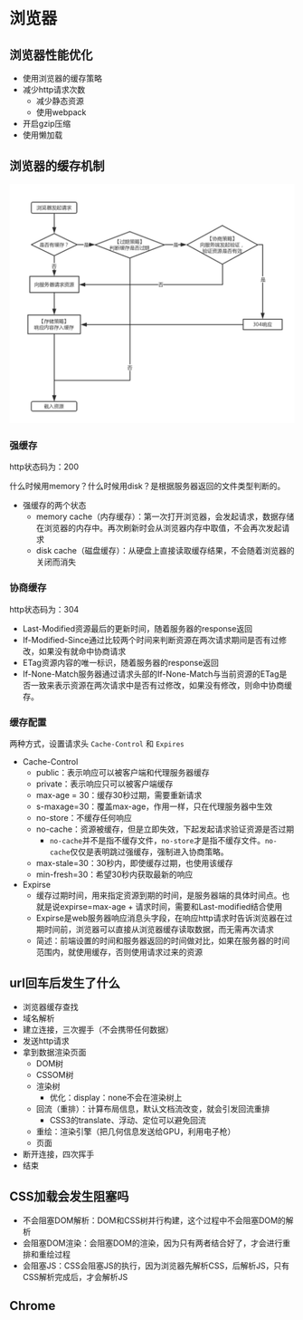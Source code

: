 # 浏览器

## 浏览器性能优化

- 使用浏览器的缓存策略
- 减少http请求次数
  - 减少静态资源
  - 使用webpack
- 开启gzip压缩
- 使用懒加载

## 浏览器的缓存机制

![](../00-images/cache-control.png)



### 强缓存

http状态码为：200

什么时候用memory？什么时候用disk？是根据服务器返回的文件类型判断的。

- 强缓存的两个状态
  - memory cache（内存缓存）：第一次打开浏览器，会发起请求，数据存储在浏览器的内存中。再次刷新时会从浏览器内存中取值，不会再次发起请求
  - disk cache（磁盘缓存）：从硬盘上直接读取缓存结果，不会随着浏览器的关闭而消失

### 协商缓存

http状态码为：304

- Last-Modified资源最后的更新时间，随着服务器的response返回
- If-Modified-Since通过比较两个时间来判断资源在两次请求期间是否有过修改，如果没有就命中协商请求
- ETag资源内容的唯一标识，随着服务器的response返回
- If-None-Match服务器通过请求头部的If-None-Match与当前资源的ETag是否一致来表示资源在两次请求中是否有过修改，如果没有修改，则命中协商缓存。

### 缓存配置

两种方式，设置请求头  `Cache-Control`  和  `Expires`

- Cache-Control
  - public：表示响应可以被客户端和代理服务器缓存
  - private：表示响应只可以被客户端缓存
  - max-age = 30：缓存30秒过期，需要重新请求
  - s-maxage=30：覆盖max-age，作用一样，只在代理服务器中生效
  - no-store：不缓存任何响应
  - no-cache：资源被缓存，但是立即失效，下起发起请求验证资源是否过期
    - `no-cache`并不是指不缓存文件，`no-store`才是指不缓存文件。`no-cache`仅仅是表明跳过强缓存，强制进入协商策略。
  - max-stale=30：30秒内，即使缓存过期，也使用该缓存
  - min-fresh=30：希望30秒内获取最新的响应
- Expirse
  - 缓存过期时间，用来指定资源到期的时间，是服务器端的具体时间点。也就是说expirse=max-age + 请求时间，需要和Last-modified结合使用
  - Expirse是web服务器响应消息头字段，在响应http请求时告诉浏览器在过期时间前，浏览器可以直接从浏览器缓存读取数据，而无需再次请求
  - 简述：前端设置的时间和服务器返回的时间做对比，如果在服务器的时间范围内，就使用缓存，否则使用请求过来的资源

## url回车后发生了什么

- 浏览器缓存查找
- 域名解析
- 建立连接，三次握手（不会携带任何数据）
- 发送http请求
- 拿到数据渲染页面
  - DOM树
  - CSSOM树
  - 渲染树
    - 优化：display：none不会在渲染树上
  - 回流（重排）：计算布局信息，默认文档流改变，就会引发回流重排
    - CSS3的translate、浮动、定位可以避免回流
  - 重绘：渲染引擎（把几何信息发送给GPU，利用电子枪）
  - 页面
- 断开连接，四次挥手
- 结束

## CSS加载会发生阻塞吗

- 不会阻塞DOM解析：DOM和CSS树并行构建，这个过程中不会阻塞DOM的解析
- 会阻塞DOM渲染：会阻塞DOM的渲染，因为只有两者结合好了，才会进行重排和重绘过程
- 会阻塞JS：CSS会阻塞JS的执行，因为浏览器先解析CSS，后解析JS，只有CSS解析完成后，才会解析JS

## Chrome

















